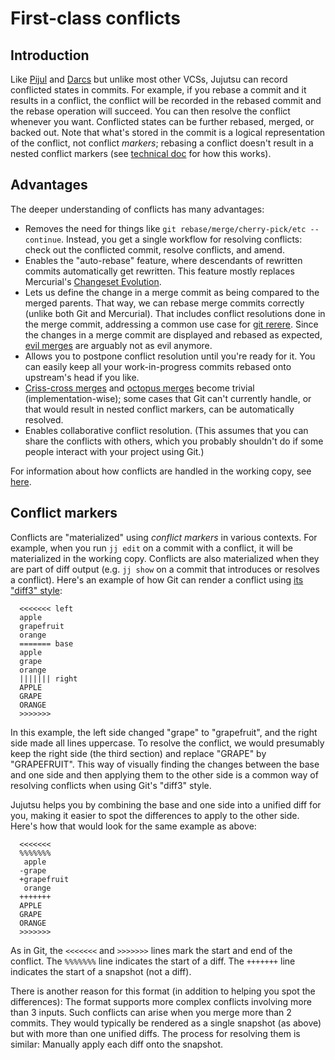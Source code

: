 # First-class conflicts

## Introduction

Like [Pijul](https://pijul.org/) and [Darcs](http://darcs.net/) but unlike most
other VCSs, Jujutsu can record conflicted states in commits. For example, if you
rebase a commit and it results in a conflict, the conflict will be recorded in
the rebased commit and the rebase operation will succeed. You can then resolve
the conflict whenever you want. Conflicted states can be further rebased,
merged, or backed out. Note that what's stored in the commit is a logical
representation of the conflict, not conflict _markers_; rebasing a conflict
doesn't result in a nested conflict markers (see
[technical doc](technical/conflicts.md) for how this works).

## Advantages

The deeper understanding of conflicts has many advantages:

- Removes the need for things like
  `git rebase/merge/cherry-pick/etc --continue`. Instead, you get a single
  workflow for resolving conflicts: check out the conflicted commit, resolve
  conflicts, and amend.
- Enables the "auto-rebase" feature, where descendants of rewritten commits
  automatically get rewritten. This feature mostly replaces Mercurial's
  [Changeset Evolution](https://www.mercurial-scm.org/wiki/ChangesetEvolution).
- Lets us define the change in a merge commit as being compared to the merged
  parents. That way, we can rebase merge commits correctly (unlike both Git and
  Mercurial). That includes conflict resolutions done in the merge commit,
  addressing a common use case for
  [git rerere](https://git-scm.com/docs/git-rerere). Since the changes in a
  merge commit are displayed and rebased as expected,
  [evil merges](https://git-scm.com/docs/gitglossary/2.22.0#Documentation/gitglossary.txt-aiddefevilmergeaevilmerge)
  are arguably not as evil anymore.
- Allows you to postpone conflict resolution until you're ready for it. You can
  easily keep all your work-in-progress commits rebased onto upstream's head if
  you like.
- [Criss-cross merges](https://stackoverflow.com/questions/26370185/how-do-criss-cross-merges-arise-in-git)
  and
  [octopus merges](https://git-scm.com/docs/git-merge#Documentation/git-merge.txt-octopus)
  become trivial (implementation-wise); some cases that Git can't currently
  handle, or that would result in nested conflict markers, can be automatically
  resolved.
- Enables collaborative conflict resolution. (This assumes that you can share
  the conflicts with others, which you probably shouldn't do if some people
  interact with your project using Git.)

For information about how conflicts are handled in the working copy, see
[here](working-copy.md#conflicts).

## Conflict markers

Conflicts are "materialized" using _conflict markers_ in various contexts. For
example, when you run `jj edit` on a commit with a conflict, it will be
materialized in the working copy. Conflicts are also materialized when they are
part of diff output (e.g. `jj show` on a commit that introduces or resolves a
conflict). Here's an example of how Git can render a conflict using
[its "diff3" style](https://git-scm.com/docs/git-merge#_how_conflicts_are_presented):

```
  <<<<<<< left
  apple
  grapefruit
  orange
  ======= base
  apple
  grape
  orange
  ||||||| right
  APPLE
  GRAPE
  ORANGE
  >>>>>>>
```

In this example, the left side changed "grape" to "grapefruit", and the right
side made all lines uppercase. To resolve the conflict, we would presumably keep
the right side (the third section) and replace "GRAPE" by "GRAPEFRUIT". This way
of visually finding the changes between the base and one side and then applying
them to the other side is a common way of resolving conflicts when using Git's
"diff3" style.

Jujutsu helps you by combining the base and one side into a unified diff for
you, making it easier to spot the differences to apply to the other side. Here's
how that would look for the same example as above:

```
  <<<<<<<
  %%%%%%%
   apple
  -grape
  +grapefruit
   orange
  +++++++
  APPLE
  GRAPE
  ORANGE
  >>>>>>>
```

As in Git, the `<<<<<<<` and `>>>>>>>` lines mark the start and end of the
conflict. The `%%%%%%%` line indicates the start of a diff. The `+++++++` line
indicates the start of a snapshot (not a diff).

There is another reason for this format (in addition to helping you spot the
differences): The format supports more complex conflicts involving more than 3
inputs. Such conflicts can arise when you merge more than 2 commits. They would
typically be rendered as a single snapshot (as above) but with more than one
unified diffs. The process for resolving them is similar: Manually apply each
diff onto the snapshot.

